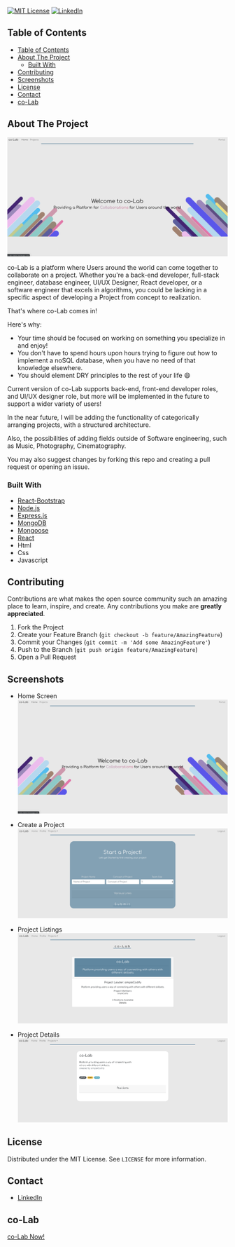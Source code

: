 
[![MIT License][license-shield]][license-url]
[![LinkedIn][linkedin-shield]][linkedin-url]


<!-- TABLE OF CONTENTS -->
## Table of Contents

- [Table of Contents](#table-of-contents)
- [About The Project](#about-the-project)
  - [Built With](#built-with)
- [Contributing](#contributing)
- [Screenshots](#screenshots)
- [License](#license)
- [Contact](#contact)
- [co-Lab](#co-lab)


<!-- ABOUT THE PROJECT -->
## About The Project

![co-Lab Home Screenshot][home-screenshot]


co-Lab is a platform where Users around the world can come together to collaborate on a project. Whether you're a back-end developer, full-stack engineer, database engineer, UI/UX Designer, React developer, or a software engineer that excels in algorithms, you could be lacking in a specific aspect of developing a Project from concept to realization.

That's where co-Lab comes in!

Here's why:
* Your time should be focused on working on something you specialize in and enjoy!
* You don't have to spend hours upon hours trying to figure out how to implement a noSQL database, when you have no need of that knowledge elsewhere.
* You should element DRY principles to the rest of your life :smile:

Current version of co-Lab supports back-end, front-end developer roles, and UI/UX designer role, but more will be implemented in the future to support a wider variety of users!

In the near future, I will be adding the functionality of categorically arranging projects, with a structured architecture.

Also, the possibilities of adding fields outside of Software engineering, such as Music, Photography, Cinematography. 


You may also suggest changes by forking this repo and creating a pull request or opening an issue.

### Built With

* [React-Bootstrap](https://react-bootstrap.github.io)
* [Node.js](https://nodejs.org/en/)
* [Express.js](https://expressjs.com)
* [MongoDB](https://www.mongodb.com/)
* [Mongoose](https://mongoosejs.com)
* [React](https://reactjs.org)
* Html
* Css
* Javascript


<!-- CONTRIBUTING -->
## Contributing

Contributions are what makes the open source community such an amazing place to learn, inspire, and create. Any contributions you make are **greatly appreciated**.

1. Fork the Project
2. Create your Feature Branch (`git checkout -b feature/AmazingFeature`)
3. Commit your Changes (`git commit -m 'Add some AmazingFeature'`)
4. Push to the Branch (`git push origin feature/AmazingFeature`)
5. Open a Pull Request


<!-- SCREENSHOTS -->
## Screenshots

* Home Screen
![co-Lab Home Screenshot][home-screenshot]


* Create a Project
![co-Lab Create Screenshot][create-screenshot]

* Project Listings
![co-Lab List Screenshot][list-screenshot]

* Project Details
![co-Lab Details Screenshot][details-screenshot]




<!-- LICENSE -->
## License

Distributed under the MIT License. See `LICENSE` for more information.



<!-- CONTACT -->
## Contact

* [LinkedIn](https://www.linkedin.com/in/jonathan-pak/)



<!-- Co-Lab Now -->
## co-Lab
[co-Lab Now!](http://co-lab-oration.herokuapp.com/)






<!-- MARKDOWN LINKS & IMAGES -->
<!-- https://www.markdownguide.org/basic-syntax/#reference-style-links -->
[contributors-shield]: https://img.shields.io/github/contributors/othneildrew/Best-README-Template.svg?style=flat-square
[contributors-url]: https://github.com/simpleCodify/co-lab/graphs/contributors
[forks-shield]: https://img.shields.io/github/forks/othneildrew/Best-README-Template.svg?style=flat-square
[forks-url]: https://github.com/othneildrew/Best-README-Template/network/members
[stars-shield]: https://img.shields.io/github/stars/othneildrew/Best-README-Template.svg?style=flat-square
[stars-url]: https://github.com/othneildrew/Best-README-Template/stargazers
[issues-shield]: https://img.shields.io/github/issues/othneildrew/Best-README-Template.svg?style=flat-square
[issues-url]: https://github.com/othneildrew/Best-README-Template/issues
[license-shield]: https://img.shields.io/github/license/othneildrew/Best-README-Template.svg?style=flat-square
[license-url]: https://github.com/othneildrew/Best-README-Template/blob/master/LICENSE.txt
[linkedin-shield]: https://img.shields.io/badge/-LinkedIn-black.svg?style=flat-square&logo=linkedin&colorB=555
[linkedin-url]: https://www.linkedin.com/in/jonathan-pak/
[product-screenshot]: images/screenshot.png
[home-screenshot]: src/assets/images/HomeScreen.png
[create-screenshot]: src/assets/images/CreateProject.png
[list-screenshot]: src/assets/images/ProjectList.png
[details-screenshot]: src/assets/images/ProjectDetails.png